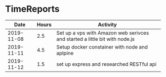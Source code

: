 # TimeReports
| Date  |      Hours    | Activity                                       |
| ----------- | ------- |------------------------------------------------
| 2019-11-08  | 2.5     | Set up a vps with Amazon web serivces and started a little bit with node.js|
|2019-11-11   | 4.5| Setup docker constainer with node and aplpine|
|2019-11-12| 1.5 | set up express and researched RESTful api|